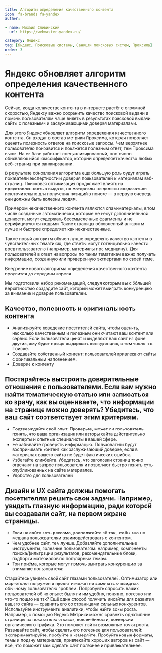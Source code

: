 ```yaml
---
title: Алгоритм определения качественного контента
icon: fa-brands fa-yandex
author:

- name: Михаил Сливинский
  url: https://webmaster.yandex.ru/

category: Яндекс
tag: [Яндекс, Поисковые системы, Санкции поисковых систем, Проксима]
order: 3
---
```


# Яндекс обновляет алгоритм определения качественного контента

Сейчас, когда количество контента в интернете растёт с огромной скоростью, Яндексу важно сохранить качество поисковой выдачи и помочь пользователям чаще видеть в результатах поисковой выдачи сайты с полезными и заслуживающими доверия материалами.

Для этого Яндекс обновляет алгоритм определения качественного контента. Он входит в состав метрики Проксима, которая позволяет оценить полезность ответов на поисковые запросы. Чем вероятнее пользователю понравится и покажется полезным ответ, тем Проксима выше. На ее базе работает специализированный, постоянно обновляющийся классификатор, который определяет качество любых веб-страниц при ранжировании.

В результате обновления алгоритма еще большую роль будут играть показатели экспертности и доверия пользователей к материалам веб-страниц. Поисковая оптимизация продолжает влиять на представленность в выдаче, но материалы не должны создаваться исключительно для получения позиций в поиске — в первую очередь они должны быть полезны людям.

Примером некачественного контента являются спам-материалы, в том числе созданные автоматически, которые не несут дополнительной ценности, могут содержать бессмысленные фрагменты и не верифицируются людьми. Такие страницы обновленный алгоритм лучше и быстрее определяет как некачественные.

Также новый алгоритм обучен лучше определять качество контента в чувствительных тематиках, где ответы могут потенциально нанести вред пользователю (например, материалы про медицину). Для пользователей в ответ на вопросы по таким тематикам важно получать информацию, созданную или проверенную экспертами по своей теме.

Внедрение нового алгоритма определения качественного контента продлится до середины апреля.

Мы подготовили набор рекомендаций, следуя которым вы с бóльшей вероятностью создадите сайт, который может выиграть конкуренцию за внимание и доверие пользователей.

## Качество, полезность и оригинальность контента

* Анализируйте поведение посетителей сайта, чтобы оценить, насколько качественным и полезным они считают ваш контент или сервис. Если пользователи ценят и выделяют ваш сайт на фоне других, ему будет проще выдержать конкуренцию, в том числе и в Поиске.
* Создавайте собственный контент: пользователей привлекают сайты с оригинальным наполнением.
* Доверие к контенту

## Постарайтесь выстроить доверительные отношения с пользователями. Если вам нужно найти тематическую статью или записаться ко врачу, как вы оцениваете, что информации на странице можно доверять? Убедитесь, что ваш сайт соответствует этим критериям.

* Подтверждайте свой опыт. Проверьте, может ли пользователь понять, что ваша организация или авторы сайта действительно эксперты и опытные специалисты в вашей сфере.
* Не забывайте проверять информацию. Пользователи будут воспринимать контент как заслуживающий доверие, если в материалах вашего сайта не будет фактических ошибок.
* Избегайте кликбейта. Убедитесь, что заголовки страниц точно отвечают на запрос пользователя и позволяют быстро понять суть опубликованных на сайте материалов.  
* Удобство для пользователей

## Дизайн и UX сайта должны помогать посетителям решить свои задачи. Например, увидеть главную информацию, ради которой вы создавали сайт, на первом экране страницы.

* Если на сайте есть реклама, располагайте её так, чтобы она не мешала пользователям взаимодействовать с контентом.
* Чем удобнее сайт, тем лучше. Добавляйте дополнительные инструменты, полезные пользователям: например, компоненты поиска/фильтрации результатов, рекомендательные блоки, подборки материалов по популярным темам.
* Три приёма, которые могут помочь выиграть конкуренцию за внимание пользователя:

Старайтесь увидеть свой сайт глазами пользователей. Оптимизатор или маркетолог погружен в проект и может не замечать очевидных обычному пользователю проблем. Попробуйте спросить ваших пользователей об их опыте: было ли им удобно, понятно, полезно или что-то пошло не так? Ещё один способ получить инсайты для развития вашего сайта — сравнить его со страницами сильных конкурентов.
Используйте инструменты аналитики, чтобы найти зоны роста. Например, с помощью Яндекс Метрики можно сравнить однотипные страницы по показателю отказов, вовлечённости, конверсии органического трафика. Это поможет найти возможные точки роста.
Развивайте сайт, чтобы сделать его полезнее для пользователей: экспериментируйте, пробуйте и измеряйте. Пробуйте новые форматы, темы и подачу материалов, привлекайте хороших авторов на сайт — всё, что поможет вам сделать сайт полезнее и привлекательнее. 
